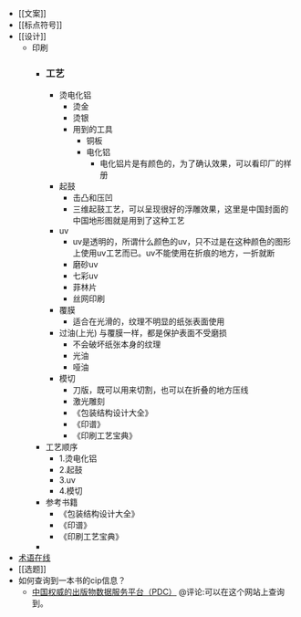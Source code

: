 - [[文案]]
- [[标点符号]]
- [[设计]]
    - 印刷
        - ### 工艺
            - 烫电化铝
                - 烫金
                - 烫银
                - 用到的工具
                    - 铜板
                    - 电化铝
                        - 电化铝片是有颜色的，为了确认效果，可以看印厂的样册
            - 起鼓
                - 击凸和压凹
                - 三维起鼓工艺，可以呈现很好的浮雕效果，这里是中国封面的中国地形图就是用到了这种工艺
            - uv 
                - uv是透明的，所谓什么颜色的uv，只不过是在这种颜色的图形上使用uv工艺而已。uv不能使用在折痕的地方，一折就断
                - 磨砂uv
                - 七彩uv
                - 菲林片
                - 丝网印刷
            - 覆膜
                - 适合在光滑的，纹理不明显的纸张表面使用
            - 过油(上光)  与覆膜一样，都是保护表面不受磨损
                - 不会破坏纸张本身的纹理
                - 光油
                - 哑油
            - 模切
                - 刀版，既可以用来切割，也可以在折叠的地方压线
                - 激光雕刻
                - 《包装结构设计大全》
                - 《印谱》
                - 《印刷工艺宝典》
        - 工艺顺序
            - 1.烫电化铝
            - 2.起鼓
            - 3.uv
            - 4.模切
        - 参考书籍
            - 《包装结构设计大全》
            - 《印谱》
            - 《印刷工艺宝典》
        - 
- [术语在线](https://www.termonline.cn/index)
- [[选题]]
- 如何查询到一本书的cip信息？
    - [中国权威的出版物数据服务平台（PDC）](https://pdc.capub.cn/) @评论:可以在这个网站上查询到。
